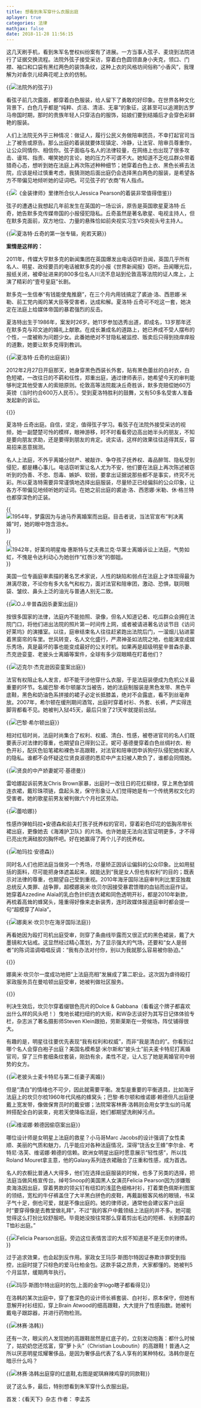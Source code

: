 ```yaml
---
title: 想看到朱军穿什么衣服出庭
aplayer: true
categories: 法律
mathjax: false
date: 2018-11-28 11:56:15
---
```

这几天刷手机，看到朱军名誉权纠纷案有了进展。一方当事人弦子、麦烧到法院进行了证据交换流程。法院外弦子接受采访，穿着白色圆领直身小夹克，领口、门襟、袖口和口袋有黑红两色的装饰条纹，这种上衣的风格坊间俗称“小香风”，我理解为对香奈儿经典花呢上衣的仿制。

{{<img src="https://ian2.oss-cn-hangzhou.aliyuncs.com/2018-11-28-035722.jpg" alt="法院外的弦子">}}

看弦子前几次露面，都穿着白色服装，给人留下了勇敢的好印象。在世界各种文化背景下，白色几乎都是“纯粹、贞洁、清洁、无辜”的象征，这甚至可以追溯到古罗马帝国时期，那时的贵族年轻人只穿洁白的服饰，姑娘们要到结婚后才会穿色彩鲜艳的服装。

人们上法院无外乎三种情况：做证人，履行公民义务做陪审团员，不幸打起官司当上了被告或原告。那么出庭的着装就要体现镇定、冷静，让法官、陪审员尊重你，让公众同情你、相信你。弦子面临与名人的法律较量，在网络上也出现了很多攻击、谩骂、指责、嘲笑她的言论，她的压力不可谓不大。她知道不乏吃瓜群众带着猎奇心态，想听到她在法庭上再次陈述种种细节；她穿着白色上衣、黑色长裤去法院，应该是经过慎重考虑，我猜测她后面出庭仍会选择黑白两色的服装，是希望各方不带偏见地倾听她的证词吧。可见弦子的“衣商”有人指点。

{{<img src="https://ian2.oss-cn-hangzhou.aliyuncs.com/2018-11-28-040145.jpg" alt="《金装律师》里律所合伙人Jessica Pearson的着装非常值得借鉴">}}

弦子的遭遇让我想起几年前发生在英国的一场讼诉，原告是英国歌星夏洛特·丘奇，她告默多克传媒帝国的小报侵犯隐私。丘奇虽然是著名歌星、电视主持人，但在默多克面前，双方地位、力量的悬殊恰如前央视实习生VS央视头号主持人。

{{<img src="https://ian2.oss-cn-hangzhou.aliyuncs.com/2018-11-28-040212.jpg" alt="夏洛特·丘奇的第一张专辑，宛若天籁">}}

**案情是这样的：**

2011年，传媒大亨默多克的新闻集团在英国爆发出电话窃听丑闻，英国几乎所有名人、明星、政经要员的电话被默多克的小报《世界新闻报》窃听。丑闻曝光后，报纸关闭，被牵扯进来的800多位名人川流不息站到伦敦高等法院的证人席上，上演了精彩的“壹号皇庭”长剧。

默多克一生信奉“有钱能使鬼推磨”，在三个月内用钱搞定了裘迪·洛、西恩娜·米勒、前工党内阁的某大臣等受害者，达成和解。夏洛特·丘奇可不吃这一套，她决定在法庭上给媒体帝国的暴君强烈的反击。

夏洛特出生于1986年，案发时26岁。她11岁参加选秀出道，即成名，13岁那年还在默多克与邓文迪的婚礼上献歌。在成长兼成名的道路上，她已养成不受人摆布的个性，一度被称为问题少女。此番她绝对不甘隐私被监控、贩卖后只得到挠痒痒般的道歉，她要让默多克得到教训。

{{<img src="https://ian2.oss-cn-hangzhou.aliyuncs.com/2018-11-28-040229.jpg" alt="夏洛特·丘奇的出庭装">}}

2012年2月27日开庭那天，她身穿黑色西装长外套，贴有黑色蕾丝的白衬衣，白色短裙，一改往日的不羁和任性，郑重出庭，通过律师表示，她希望今天的审判能够判定其他受害人的索赔原则。伦敦高等法院裁决丘奇胜诉，默多克赔偿她60万英镑（当时约合600万人民币）。受到夏洛特胜利的鼓舞，又有50多名受害人准备发起新的诉讼。

{{<img src="https://ian2.oss-cn-hangzhou.aliyuncs.com/2018-11-28-040244.jpg" alt="">}}

夏洛特·丘奇出庭。自信，坚定，值得弦子学习。看弦子在法院外接受采访的视频，她一副楚楚可怜的模样，眼神游移，时不时看看旁边高出她半头的朋友，不知是要向朋友求助，还是要得到朋友的肯定。说实话，这样的效果往往适得其反，容易招来恶意揣测。

<div
class="aplayer"
data-id="2311830"
data-server="netease"
data-type="song"
data-mutex="true"
data-mini="false"
data-loop="none">
</div>

名人上法庭，不外乎离婚分财产、被敲诈、争夺孩子抚养权、毒品醉驾、隐私受到侵犯，都是糟心事儿。电话窃听案让名人尤为不安，他们要在法庭上再次陈述被窃听到的伪善、不忠、怨毒、嫉妒、软弱，要拿出证据说那些都不是事实，终究不光彩。所以夏洛特需要异常谨慎地选择出庭服装，尽量矫正已经偏斜的公众印象，让各方不带偏见地倾听她的证词。在她之前出庭的裘迪·洛、西恩娜·米勒、休·格兰特也都穿深色的正装。

{{<img src="https://ian2.oss-cn-hangzhou.aliyuncs.com/2018-11-28-040439.jpg" alt="1954年，梦露因为与迪马乔离婚案而出庭。目击者说，当法官宣布“判决离婚”时，她的眼中饱含泪水。">}}

{{<img src="https://ian2.oss-cn-hangzhou.aliyuncs.com/2018-11-28-040454.jpg" alt="1942年，好莱坞明星梅·惠斯特与丈夫弗兰克·华莱士离婚诉讼上法庭，气势如虹，不愧是令达利动心为她创作“红唇沙发”的御姐。">}}

美国一位专画庭审素描的著名艺术家说，人性的缺陷和弱点在法庭上才体现得最为淋漓尽致，不论你有多大名气和权力，面对法官和陪审团，激动、恐惧，联同眼袋、皱纹、鼻头上泛的油光与普通人别无二致。

{{<img src="https://ian2.oss-cn-hangzhou.aliyuncs.com/2018-11-28-040507.jpg" alt="O.J.辛普森因杀妻案出庭">}}

按很多国家的法律，法庭内不能拍照、录像，但名人知道记者、吃瓜群众会拥在法院门口，将他们进出法院的照片第一时间传上网，或者被请进著名访谈节目《访问好莱坞》的演播室。以往，庭审结束名人往往赶紧跑出法院后门，一溜烟儿钻进蒙着黑窗帘的车里。世风转变，名人文化盛行，严肃神圣如法院之地，也能演变成娱乐秀场，真是最坏的事也能变成最好的公关时机。如果再是超级明星辛普森杀妻、杰克逊娈童、老披头士离婚等案件，全球有多少双眼睛在盯着他们？

{{<img src="https://ian2.oss-cn-hangzhou.aliyuncs.com/2018-11-28-040538.jpg" alt="迈克尔·杰克逊因娈童案出庭">}}

法官有权阻止名人发言，却不能干涉他穿什么衣服，于是法庭装便成为危机公关最重要的环节。名媛巴黎·希尔顿屡次当被告，她的法庭制服装是黑色发带、黑色平底鞋，黑色和奶油色系拼接的裙子必定长抵膝盖，绝对不会露底，看不到丝毫奔放。2007年，希尔顿在缓刑期间酒驾，出庭时穿着衬衫、外套、长裤，严实得连脚背都看不见。她被判入狱45天，最后只坐了21天牢就提前出狱。

{{<img src="https://ian2.oss-cn-hangzhou.aliyuncs.com/2018-11-28-040600.jpg" alt="巴黎·希尔顿出庭">}}

相对红毯时尚，法庭时尚集合了权利、权威、清白、性感，被卷进官司的名人们既要表示对法律的尊重，也期望自己得到公正。妮可·基德曼穿着白色丝绸衬衣、粉色开衫，配灰色铅笔裙和裸色半高跟鞋，对法官和陪审团申诉狗仔队侵犯她和家人的隐私。谁都不会怀疑这位贤良淑德的悉尼中产主妇被人欺负了，谁都会同情她。

{{<img src="https://ian2.oss-cn-hangzhou.aliyuncs.com/2018-11-28-040627.jpg" alt="贤良的中产娇妻妮可·基德曼">}}

雷哈娜起诉前男友Chris Brown家暴，出庭时一改往日的花红柳绿，穿上黑色邹绸连衣裙，戴珍珠项链，盘起头发，保守形象让人们觉得她是有一个传统男权文化的受害者。她的歌星前男友被判做六个月社区劳动。

{{<img src="https://ian2.oss-cn-hangzhou.aliyuncs.com/2018-11-28-040647.jpg" alt="蕾哈娜">}}

性感炸弹帕玛拉•安德森和前夫打孩子抚养权的官司，穿着彩色印花的低胸吊带长裙出庭，更像她去《海滩护卫队》的片场。也许她是无法向法官证明更多，才不得已亮出充满硅胶的胸怀吧。好在她赢得了两个儿子的抚养权。

{{<img src="https://ian2.oss-cn-hangzhou.aliyuncs.com/2018-11-28-040706.jpg" alt="帕玛拉·安德森">}}

同时名人们也把法庭当做另一个秀场，尽量矫正因诉讼偏斜的公众印象。比如用挺括的面料，尽可能把身体遮盖起来，就能达到“我是女人但也有权利”的目的；既表示对法律的尊重，也期望自己受到重视。2010年海牙国际法庭审判利比里亚独裁总统反人类罪、战争罪，超模娜奥米·坎贝尔因接受暴君馈赠的血钻而出庭作证。她穿着Azzedine Alaïa的乳白色针织连衣裙和同色透明开衫，都是2010年新款，再梳着高耸的蜂窝头，隆重得好像来走新装秀，连时政媒体报道庭审时都会提一句“超模穿了Alaïa”。

{{<img src="https://ian2.oss-cn-hangzhou.aliyuncs.com/2018-11-28-040722.jpg" alt="娜奥米·坎贝尔在海牙国际法庭">}}

再看她因为殴打司机出庭受审，则穿了条曲线毕露而又很正式的黑色裙装，戴了大墨镜和大钻戒。这显然经过精心策划，为了显示强大的气场，还要和“女人是弱者”的陈词滥调唱唱反调：“我有办法对付你，别以为我就那么容易被你胁迫。”

{{<img src="https://ian2.oss-cn-hangzhou.aliyuncs.com/2018-11-28-040744.jpg" alt="">}}

娜奥米·坎贝尔一度成功地把“上法庭亮相”发展成了第二职业。这次因为虐待殴打家政服务员在曼哈顿出庭受审，她被判做社区服务。

{{<img src="https://ian2.oss-cn-hangzhou.aliyuncs.com/2018-11-28-040755.jpg" alt="">}}

判决生效后，坎贝尔穿着缀银色亮片的Dolce & Gabbana（看看这个牌子都喜欢出什么样的风头吧！）曳地长裙扫纽约的大街，和W杂志谈好为其写日记体体验专栏，杂志派了著名摄影师Steven Klein跟拍，劳斯莱斯在一旁候场，阵仗铺得很大。

有趣的是，明星往往要优先表现“我有权利和权威”，而非“我是清白的”。你看到过哪个名人会穿白袍子出庭？美国名模希瑟·米尔斯和“披头士”前夫麦卡特尼打离婚官司，穿了三件套细条纹套装，刚劲有余，柔性不足，让人忘了她是离婚官司中弱势的女方。

{{<img src="https://ian2.oss-cn-hangzhou.aliyuncs.com/2018-11-28-040804.jpg" alt="老披头士麦卡特尼与第二任妻子离婚">}}

但是“清白”的情绪也不可少，因此就需要平衡。发型是重要的平衡道具，比如海牙法庭上的坎贝尔梳1960年代风格的蜂窝头；巴黎·希尔顿和维诺娜·赖德但凡出庭便戴上宽发带，像做保育员时的戴安娜；法院常客林赛·洛韩则会用女学生似的马尾辫搭配全白的装束，宛若天使降临法庭，她们都期望洗刷掉污点。

{{<img src="https://ian2.oss-cn-hangzhou.aliyuncs.com/2018-11-28-040822.jpg" alt="维诺娜·赖德因偷窃案出庭">}}

哪位设计师是女明星上法庭的救星？小马哥Marc Jacobs的设计强调了女性柔顺、美丽的气质和魅力，几乎能应对各种法庭情况，深得“饶舌女王蜂”李尔金、考特尼·洛芙、维诺娜·赖德的信赖。欧洲女明星出庭时愿意展示“轻性感”，所以找Roland Mouret拿主意，他的Galaxy系列连衣裙融合了庄重和性感，成为首选。

名人的衣橱比普通人大得多，他们在选择出庭服装的时候，也多了另类的选择，把法庭当做风格宣传台。绰号Snoop的美国黑人女演员Felicia Pearson因为涉嫌贩卖海洛因出庭，穿着男款的领尖钉有纽扣的浅蓝色细格衬衫，打着栗色佩斯利图案的领结，宽松的牛仔裤盖住了大半黑白拼色的皮鞋，再戴副极客风格的眼镜，书呆子气十足，倒也可爱，就是不像出庭的。她的律师说，通常他会建议客户出庭时“要穿得像是去教堂做礼拜”，不过“我的客户中戴领结上法庭的并不多。她可能觉得这么打扮比较舒服吧。毕竟她没按往常那么穿着剪出毛边的短裤、长到膝盖的T恤衫出庭。”

{{<img src="https://ian2.oss-cn-hangzhou.aliyuncs.com/2018-11-28-040837.jpg" alt="Felicia Pearson出庭。旁边这位表情苦涩的大叔不知道是不是无奈的律师。">}}

过于追求效果，也会起到反作用。家政女王玛莎·斯图尔特因证券欺诈罪受到指控，出庭时提了只棕色的爱马仕柏金包。这款手袋之昂贵，大家都懂的。她被判5个月监禁，缓期两年执行。

{{<img src="https://ian2.oss-cn-hangzhou.aliyuncs.com/2018-11-28-040853.jpg" alt="玛莎·斯图尔特出庭时的包,上面的金字logo瞎子都看得见">}}

在洛韩的某次出庭中，穿了套深色的设计师长裤套装、白衬衫，原本保守，但她有意解开衬衫纽扣，穿上Brain Atwood的细高跟鞋，大大提升了性感指数。她被判戴电子跟踪器，并进行药物检测。

{{<img src="https://ian2.oss-cn-hangzhou.aliyuncs.com/2018-11-28-040917.jpg" alt="林赛·洛韩">}}

还有一次，眼尖的人发现她的高跟鞋居然是红底子的，立刻发动炮轰：都什么时候了，姑奶奶您还炫富，穿“萝卜头”（Christian Louboutin）的高跟鞋！普通人之所以厌恶明星炫耀奢侈品，是因为奢侈品代表了名人享有的某种特权。洛韩你是在暗示什么吗？

{{<img src="https://ian2.oss-cn-hangzhou.aliyuncs.com/2018-11-28-040932.jpg" alt="林赛·洛韩出庭穿的红底鞋,右图是妮琪麻辣鸡穿的同款鞋">}}

说了这么多，最后，特别想看到朱军穿什么衣服出庭。

首发：《看天下》杂志
作者： 李孟苏
